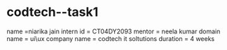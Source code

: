 # codtech--task1
name =niarika jain 
intern id = CT04DY2093
mentor = neela kumar 
domain name = ui\ux 
company name = codtech it soltutions
duration = 4 weeks 
